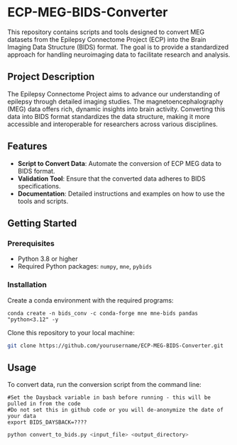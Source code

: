 # ECP-MEG-BIDS-Converter

This repository contains scripts and tools designed to convert MEG datasets from the Epilepsy Connectome Project (ECP) into the Brain Imaging Data Structure (BIDS) format. The goal is to provide a standardized approach for handling neuroimaging data to facilitate research and analysis.

## Project Description

The Epilepsy Connectome Project aims to advance our understanding of epilepsy through detailed imaging studies. The magnetoencephalography (MEG) data offers rich, dynamic insights into brain activity. Converting this data into BIDS format standardizes the data structure, making it more accessible and interoperable for researchers across various disciplines.

## Features

- **Script to Convert Data**: Automate the conversion of ECP MEG data to BIDS format.
- **Validation Tool**: Ensure that the converted data adheres to BIDS specifications.
- **Documentation**: Detailed instructions and examples on how to use the tools and scripts.

## Getting Started

### Prerequisites

- Python 3.8 or higher
- Required Python packages: `numpy`, `mne`, `pybids`

### Installation

Create a conda environment with the required programs:
```
conda create -n bids_conv -c conda-forge mne mne-bids pandas "python<3.12" -y 
```

Clone this repository to your local machine:

```bash
git clone https://github.com/yourusername/ECP-MEG-BIDS-Converter.git
```

## Usage

To convert data, run the conversion script from the command line:
```
#Set the Daysback variable in bash before running - this will be pulled in from the code
#Do not set this in github code or you will de-anonymize the date of your data
export BIDS_DAYSBACK=????
```

```bash
python convert_to_bids.py <input_file> <output_directory>
